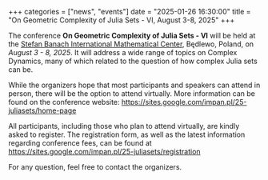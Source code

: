 +++
categories = ["news", "events"]
date = "2025-01-26 16:30:00"
title = "On Geometric Complexity of Julia Sets - VI, August 3-8, 2025"
+++

The conference **On Geometric Complexity of Julia Sets - VI** will be held at the [Stefan Banach International Mathematical Center](https://www.impan.pl/en/activities/banach-center), Będlewo, Poland, on *August 3 - 8, 2025*. It will address a wide range of topics on Complex Dynamics, many of which related to the question of how complex Julia sets can be.

While the organizers hope that most participants and speakers can attend in person, there will be the option to attend virtually. More information can be found on the conference website:
<https://sites.google.com/impan.pl/25-juliasets/home-page>

All participants, including those who plan to attend virtually, are kindly asked to register. The registration form, as well as the latest information regarding conference fees, can be found at
<https://sites.google.com/impan.pl/25-juliasets/registration>

For any question, feel free to contact the organizers.
